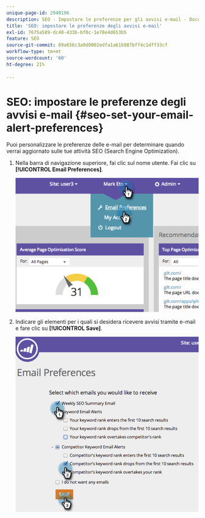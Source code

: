 ```yaml
---
unique-page-id: 2949196
description: SEO - Impostare le preferenze per gli avvisi e-mail - Documentazione di Marketo - Documentazione del prodotto
title: 'SEO: impostare le preferenze degli avvisi e-mail'
exl-id: 7675a589-dc40-433b-bf0c-1e78e4d653b5
feature: SEO
source-git-commit: 09a656c3a0d0002edfa1a61b987bff4c1dff33cf
workflow-type: tm+mt
source-wordcount: '60'
ht-degree: 21%

---
```


# SEO: impostare le preferenze degli avvisi e-mail {#seo-set-your-email-alert-preferences}

Puoi personalizzare le preferenze delle e-mail per determinare quando verrai aggiornato sulle tue attività SEO (Search Engine Optimization).

1. Nella barra di navigazione superiore, fai clic sul nome utente. Fai clic su **[!UICONTROL Email Preferences]**.

   ![](assets/image2014-9-17-21-3a23-3a28.png)

1. Indicare gli elementi per i quali si desidera ricevere avvisi tramite e-mail e fare clic su **[!UICONTROL Save]**.

   ![](assets/image2014-9-17-21-3a23-3a33.png)
